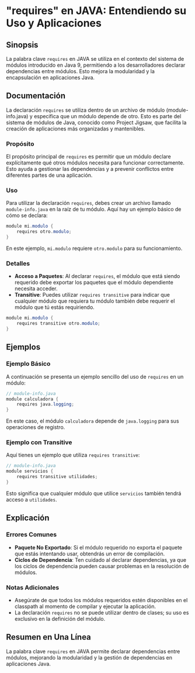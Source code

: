 <!--
Meta Description: # "requires" en JAVA: Entendiendo su Uso y Aplicaciones ## Sinopsis La palabra clave `requires` en JAVA se utiliza en el contexto del sistema de módul...
Meta Keywords: java, requires, módulo, que, module
-->

# "requires" en JAVA: Entendiendo su Uso y Aplicaciones

## Sinopsis
La palabra clave `requires` en JAVA se utiliza en el contexto del sistema de módulos introducido en Java 9, permitiendo a los desarrolladores declarar dependencias entre módulos. Esto mejora la modularidad y la encapsulación en aplicaciones Java.

## Documentación
La declaración `requires` se utiliza dentro de un archivo de módulo (module-info.java) y especifica que un módulo depende de otro. Esto es parte del sistema de módulos de Java, conocido como Project Jigsaw, que facilita la creación de aplicaciones más organizadas y mantenibles.

### Propósito
El propósito principal de `requires` es permitir que un módulo declare explícitamente qué otros módulos necesita para funcionar correctamente. Esto ayuda a gestionar las dependencias y a prevenir conflictos entre diferentes partes de una aplicación.

### Uso
Para utilizar la declaración `requires`, debes crear un archivo llamado `module-info.java` en la raíz de tu módulo. Aquí hay un ejemplo básico de cómo se declara:

```java
module mi.modulo {
    requires otro.modulo;
}
```

En este ejemplo, `mi.modulo` requiere `otro.modulo` para su funcionamiento.

### Detalles
- **Acceso a Paquetes**: Al declarar `requires`, el módulo que está siendo requerido debe exportar los paquetes que el módulo dependiente necesita acceder.
- **Transitive**: Puedes utilizar `requires transitive` para indicar que cualquier módulo que requiera tu módulo también debe requerir el módulo que tú estás requiriendo.

```java
module mi.modulo {
    requires transitive otro.modulo;
}
```

## Ejemplos
### Ejemplo Básico
A continuación se presenta un ejemplo sencillo del uso de `requires` en un módulo:

```java
// module-info.java
module calculadora {
    requires java.logging;
}
```

En este caso, el módulo `calculadora` depende de `java.logging` para sus operaciones de registro.

### Ejemplo con Transitive
Aquí tienes un ejemplo que utiliza `requires transitive`:

```java
// module-info.java
module servicios {
    requires transitive utilidades;
}
```

Esto significa que cualquier módulo que utilice `servicios` también tendrá acceso a `utilidades`.

## Explicación
### Errores Comunes
- **Paquete No Exportado**: Si el módulo requerido no exporta el paquete que estás intentando usar, obtendrás un error de compilación.
- **Ciclos de Dependencia**: Ten cuidado al declarar dependencias, ya que los ciclos de dependencia pueden causar problemas en la resolución de módulos.

### Notas Adicionales
- Asegúrate de que todos los módulos requeridos estén disponibles en el classpath al momento de compilar y ejecutar la aplicación.
- La declaración `requires` no se puede utilizar dentro de clases; su uso es exclusivo en la definición del módulo.

## Resumen en Una Línea
La palabra clave `requires` en JAVA permite declarar dependencias entre módulos, mejorando la modularidad y la gestión de dependencias en aplicaciones Java.
